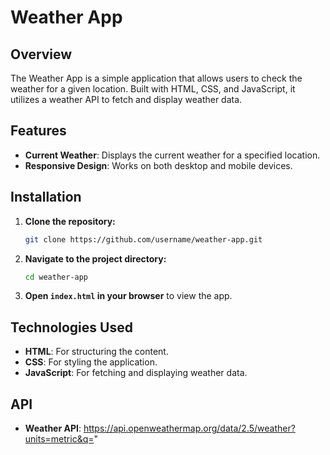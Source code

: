 # Weather App

## Overview

The Weather App is a simple application that allows users to check the weather for a given location. Built with HTML, CSS, and JavaScript, it utilizes a weather API to fetch and display weather data.

## Features

- **Current Weather**: Displays the current weather for a specified location.
- **Responsive Design**: Works on both desktop and mobile devices.

## Installation

1. **Clone the repository:**

    ```bash
    git clone https://github.com/username/weather-app.git
    ```

2. **Navigate to the project directory:**

    ```bash
    cd weather-app
    ```

3. **Open `index.html` in your browser** to view the app.

## Technologies Used

- **HTML**: For structuring the content.
- **CSS**: For styling the application.
- **JavaScript**: For fetching and displaying weather data.

## API

- **Weather API**: https://api.openweathermap.org/data/2.5/weather?units=metric&q="

